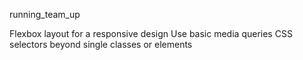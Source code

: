 running_team_up

Flexbox layout for a responsive design
Use basic media queries
CSS selectors beyond single classes or elements
